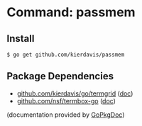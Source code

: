 Command: passmem
================



Install
-------

    $ go get github.com/kierdavis/passmem

Package Dependencies
--------------------

* [github.com/kierdavis/go/termgrid](https://github.com/kierdavis/go/tree/master/termgrid) ([doc](http://gopkgdoc.appspot.com/pkg/github.com/kierdavis/go/termgrid))
* [github.com/nsf/termbox-go](https://github.com/nsf/termbox-go) ([doc](http://gopkgdoc.appspot.com/pkg/github.com/nsf/termbox-go))

(documentation provided by [GoPkgDoc](http://gopkgdoc.appspot.com/index))

